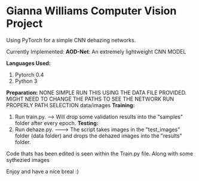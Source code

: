 # Gianna Williams Computer Vision Project
Using PyTorch for a simple CNN dehazing networks. 

Currently Implemented:
**AOD-Net**: An extremely lightweight CNN MODEL 


**Languages Used:**
1. Pytorch 0.4
2. Python 3 
 

**Preparation:**
NONE SIMPLE RUN THIS USING THE DATA FILE PROVIDED. 
MIGHT NEED TO CHANGE THE PATHS TO SEE THE NETWORK RUN PROPERLY 
PATH SELECTION data/images
**Training:**
1. Run train.py. --> Will drop some validation results into the "samples" folder after every epoch. 
**Testing:**
1. Run dehaze.py.  ---> The script takes images in the "test_images" folder (data folder) and drops the dehazed images into the "results" folder.

Code thats has been edited is seen within the Train.py file. Along with some sythezied images 

Enjoy and have a nice breal :)
